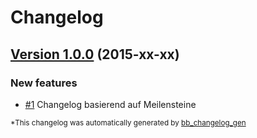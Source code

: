 # Changelog

## [Version 1.0.0](https://github.com/BugBuster1701/bb_changelog_gen/issues?q=milestone%3A%22Version+1.0.0%22+is%3Aclosed) (2015-xx-xx)

### New features

- [\#1](https://github.com/BugBuster1701/bb_changelog_gen/issues/1) Changelog basierend auf Meilensteine



<sub>*This changelog was automatically generated by [bb_changelog_gen](https://github.com/BugBuster1701/bb_changelog_gen)</sub>
